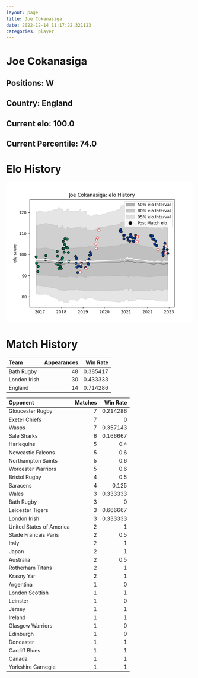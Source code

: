 ```yaml
---  
layout: page  
title: Joe Cokanasiga  
date: 2022-12-14 11:17:22.321123  
categories: player  
---
```

# Joe Cokanasiga

## Positions: W

## Country: England

## Current elo: 100.0

## Current Percentile: 74.0

# Elo History


![elo history](history_JoeCokanasiga.png)
# Match History


| Team         |   Appearances |   Win Rate |
|:-------------|--------------:|-----------:|
| Bath Rugby   |            48 |   0.385417 |
| London Irish |            30 |   0.433333 |
| England      |            14 |   0.714286 |

| Opponent                 |   Matches |   Win Rate |
|:-------------------------|----------:|-----------:|
| Gloucester Rugby         |         7 |   0.214286 |
| Exeter Chiefs            |         7 |   0        |
| Wasps                    |         7 |   0.357143 |
| Sale Sharks              |         6 |   0.166667 |
| Harlequins               |         5 |   0.4      |
| Newcastle Falcons        |         5 |   0.6      |
| Northampton Saints       |         5 |   0.6      |
| Worcester Warriors       |         5 |   0.6      |
| Bristol Rugby            |         4 |   0.5      |
| Saracens                 |         4 |   0.125    |
| Wales                    |         3 |   0.333333 |
| Bath Rugby               |         3 |   0        |
| Leicester Tigers         |         3 |   0.666667 |
| London Irish             |         3 |   0.333333 |
| United States of America |         2 |   1        |
| Stade Francais Paris     |         2 |   0.5      |
| Italy                    |         2 |   1        |
| Japan                    |         2 |   1        |
| Australia                |         2 |   0.5      |
| Rotherham Titans         |         2 |   1        |
| Krasny Yar               |         2 |   1        |
| Argentina                |         1 |   0        |
| London Scottish          |         1 |   1        |
| Leinster                 |         1 |   0        |
| Jersey                   |         1 |   1        |
| Ireland                  |         1 |   1        |
| Glasgow Warriors         |         1 |   0        |
| Edinburgh                |         1 |   0        |
| Doncaster                |         1 |   1        |
| Cardiff Blues            |         1 |   1        |
| Canada                   |         1 |   1        |
| Yorkshire Carnegie       |         1 |   1        |